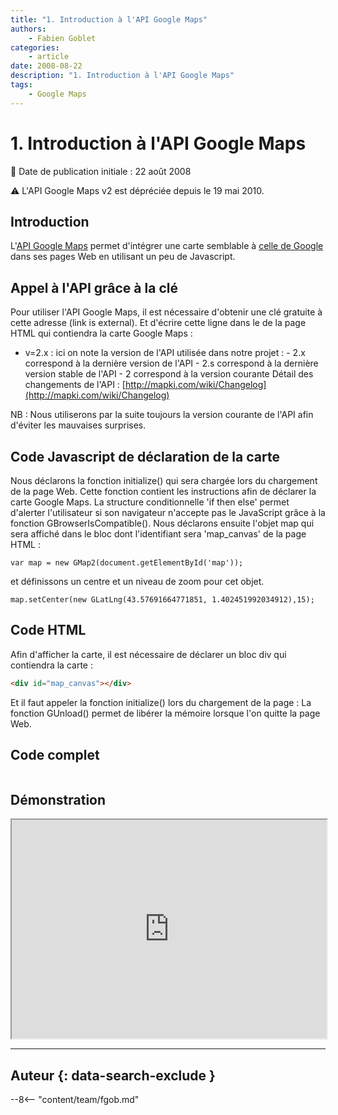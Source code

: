 ```yaml
---
title: "1. Introduction à l'API Google Maps"
authors:
    - Fabien Goblet
categories:
    - article
date: 2008-08-22
description: "1. Introduction à l'API Google Maps"
tags:
    - Google Maps
---
```


# 1. Introduction à l'API Google Maps

:calendar: Date de publication initiale : 22 août 2008

:warning: L'API Google Maps v2 est dépréciée depuis le 19 mai 2010.

## Introduction

L'[API Google Maps](http://code.google.com/intl/fr/apis/maps/) permet d'intégrer une carte semblable à [celle de Google](http://maps.google.fr/maps?hl=fr&tab=wl) dans ses pages Web en utilisant un peu de Javascript.

## Appel à l'API grâce à la clé

Pour utiliser l'API Google Maps, il est nécessaire d'obtenir une clé gratuite à cette adresse (link is external). Et d'écrire cette ligne dans le de la page HTML qui contiendra la carte Google Maps :  

- v=2.x : ici on note la version de l'API utilisée dans notre projet : - 2.x correspond à la dernière version de l'API - 2.s correspond à la dernière version stable de l'API - 2 correspond à la version courante Détail des changements de l'API : [http://mapki.com/wiki/Changelog](http://mapki.com/wiki/Changelog)

NB : Nous utiliserons par la suite toujours la version courante de l'API afin d'éviter les mauvaises surprises.

## Code Javascript de déclaration de la carte

Nous déclarons la fonction initialize() qui sera chargée lors du chargement de la page Web. Cette fonction contient les instructions afin de déclarer la carte Google Maps. La structure conditionnelle 'if then else' permet d'alerter l'utilisateur si son navigateur n'accepte pas le JavaScript grâce à la fonction GBrowserIsCompatible(). Nous déclarons ensuite l'objet map qui sera affiché dans le bloc dont l'identifiant sera 'map_canvas' de la page HTML :

```
var map = new GMap2(document.getElementById('map'));
```

et définissons un centre et un niveau de zoom pour cet objet.

```
map.setCenter(new GLatLng(43.57691664771851, 1.402451992034912),15);
```

## Code HTML

Afin d'afficher la carte, il est nécessaire de déclarer un bloc div qui contiendra la carte :

```html
<div id="map_canvas"></div>
```

Et il faut appeler la fonction initialize() lors du chargement de la page :   La fonction GUnload() permet de libérer la mémoire lorsque l'on quitte la page Web.

## Code complet

```
```

## Démonstration

<iframe src="http://88.191.142.86/fabien/geotribu/tuto/gmaps-v2/tuto1.html" height="350px" width="100%"></iframe>

----

## Auteur {: data-search-exclude }

--8<-- "content/team/fgob.md"
